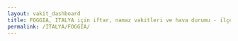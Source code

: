 ```yaml
---
layout: vakit_dashboard
title: FOGGIA, ITALYA için iftar, namaz vakitleri ve hava durumu - ilçe/eyalet seç
permalink: /ITALYA/FOGGIA/
---
```


<script type="text/javascript">
  var GLOBAL_COUNTRY = 'ITALYA';
  var GLOBAL_CITY = 'FOGGIA';
  var GLOBAL_STATE = '';
  var lat = 72;
  var lon = 21;
</script>
